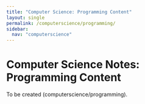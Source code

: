 ```yaml
---
title: "Computer Science: Programming Content"
layout: single
permalink: /computerscience/programming/
sidebar:
  nav: "computerscience"
---
```


# Computer Science Notes: Programming Content
To be created (computerscience/programming).
